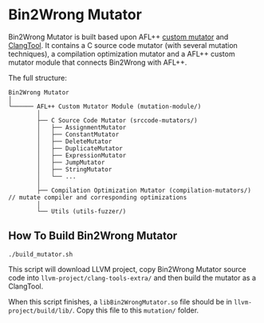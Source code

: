 # Bin2Wrong Mutator

Bin2Wrong Mutator is built based upon AFL++ [custom mutator](https://aflplus.plus/docs/custom_mutators/) and [ClangTool](https://clang.llvm.org/docs/LibASTMatchersTutorial.html). It contains a C source code mutator (with several mutation techniques), a compilation optimization mutator and a AFL++ custom mutator module that connects Bin2Wrong with AFL++.

The full structure:
```
Bin2Wrong Mutator
│
└────── AFL++ Custom Mutator Module (mutation-module/)
        │
        ├── C Source Code Mutator (srccode-mutators/)
        │   ├── AssignmentMutator
        │   ├── ConstantMutator
        │   ├── DeleteMutator
        │   ├── DuplicateMutator
        │   ├── ExpressionMutator
        │   ├── JumpMutator
        │   ├── StringMutator
        │   └── ...
        │
        ├── Compilation Optimization Mutator (compilation-mutators/) // mutate compiler and corresponding optimizations
        │
        └── Utils (utils-fuzzer/)
```

## How To Build Bin2Wrong Mutator

```
./build_mutator.sh
```

This script will download LLVM project, copy Bin2Wrong Mutator source code into `llvm-project/clang-tools-extra/` and then build the mutator as a ClangTool.

When this script finishes, a `libBin2WrongMutator.so` file should be in `llvm-project/build/lib/`. Copy this file to this `mutation/` folder.
